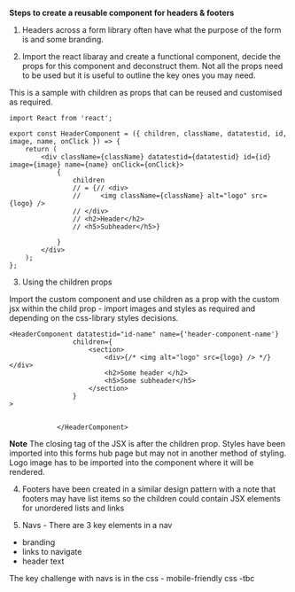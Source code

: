**Steps to create a reusable component for headers & footers**

1. Headers across a form library often have what the purpose of the form is and some branding.

2. Import the react libaray and create a functional component, decide the props for this component and deconstruct them. Not all the props need to be used but it is useful to outline the key ones you may need.

This is a sample with children as props that can be reused and customised as required.

```
import React from 'react';

export const HeaderComponent = ({ children, className, datatestid, id, image, name, onClick }) => {
	return (
		<div className={className} datatestid={datatestid} id={id} image={image} name={name} onClick={onClick}>
			{
				children
				// = {// <div>
				//     <img className={className} alt="logo" src={logo} />
				// </div>
				// <h2>Header</h2>
				// <h5>Subheader</h5>}
				
			}
		</div>
	);
};
```

3. Using the children props

Import the custom component and use children as a prop with the custom jsx within the child prop - import images and styles as required and depending on the css-library styles decisions.
 
```
<HeaderComponent datatestid="id-name" name={'header-component-name'}
				children={
					<section>
						<div>{/* <img alt="logo" src={logo} /> */}</div>
						<h2>Some header </h2>
						<h5>Some subheader</h5>
					</section>
				}
>


			</HeaderComponent>

```


__Note__ The closing tag of the JSX is after the children prop. Styles have been imported into this forms hub page but may not in another method of styling. Logo image has to be imported into the component where it will be rendered.		

4. Footers have been created in a similar design pattern with a note that footers may have list items so the children could contain JSX elements for unordered lists and links

5. Navs - There are 3 key elements in a nav
- branding
- links to navigate
- header text

The key challenge with navs is in the css - mobile-friendly css -tbc